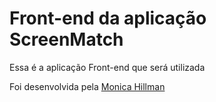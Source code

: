 # Front-end da aplicação ScreenMatch

Essa é a aplicação Front-end que será utilizada

Foi desenvolvida pela [Monica Hillman](https://cursos.alura.com.br/user/monicahillman)
